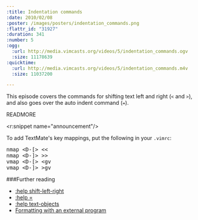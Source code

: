 ```yaml
--- 
:title: Indentation commands
:date: 2010/02/08
:poster: /images/posters/indentation_commands.png
:flattr_id: "31927"
:duration: 341
:number: 5
:ogg: 
  :url: http://media.vimcasts.org/videos/5/indentation_commands.ogv
  :size: 11178639
:quicktime: 
  :url: http://media.vimcasts.org/videos/5/indentation_commands.m4v
  :size: 11037200

---
```


This episode covers the commands for shifting text left and right (`<` and `>`), and also goes over the auto indent command (`=`).


READMORE

<r:snippet name="announcement"/>

To add TextMate's key mappings, put the following in your `.vimrc`:

<pre class="brush: vimscript">
nmap &lt;D-[&gt; &lt;&lt;
nmap &lt;D-]&gt; &gt;&gt;
vmap &lt;D-[&gt; &lt;gv
vmap &lt;D-]&gt; &gt;gv
</pre>

###Further reading

* [:help shift-left-right][shifting]
* [:help =][autoformat]
* [:help text-objects][textobjects]
* [Formatting with an external program][autoformat]

[textobjects]: http://vimdoc.sourceforge.net/htmldoc/motion.html#text-objects
[shifting]: http://vimdoc.sourceforge.net/htmldoc/change.html#shift-left-right
[autoformat]: http://vimdoc.sourceforge.net/htmldoc/change.html#=
[equalprg]: http://vim.runpaint.org/editing/formatting-with-an-external-program/